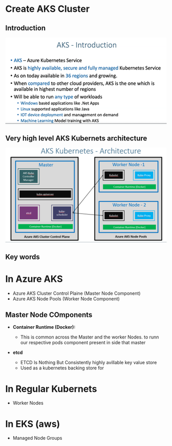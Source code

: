 # Create AKS Cluster
## Introduction
![](2022-11-21-14-41-59.png)
## Very high level AKS Kubernets architecture
![](2022-11-21-14-47-16.png)
## Key words 
# In Azure AKS
* Azure AKS Cluster Control Plaine (Master Node Component)
* Azure AKS Node Pools (Worker Node Component)
## Master Node COmponents
*  **Container Runtime (Docker):** 
    - This is common across the Master and the worker Nodes. to runn our respective pods component present in side that master  

* **etcd**
    - ETCD Is Nothing But Consistently highly avillable key value store
    - Used as a kubernetes backing store for
# In Regular Kubernets 
* Worker Nodes

# In EKS (aws)
* Managed Node Groups 